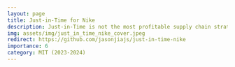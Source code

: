 ```yaml
---
layout: page
title: Just-in-Time for Nike
description: Just-in-Time is not the most profitable supply chain strategy for Nike in an uncertain world.
img: assets/img/just_in_time_nike_cover.jpeg
redirect: https://github.com/jasonjiajs/just-in-time-nike
importance: 6
category: MIT (2023-2024)
---
```

